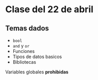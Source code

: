 # Clase del 22 de abril

## Temas dados

- `bool`
- `and` y `or`
- Funciones
- Tipos de datos basicos
- Bibliotecas

Variables globales **prohibidas**
